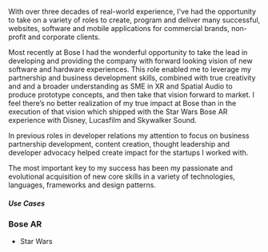 With over three decades of real-world experience, I've had the opportunity to take on a variety of roles to create, program and deliver many successful, websites, software and mobile applications for commercial brands, non-profit and corporate clients.

Most recently at Bose I had the wonderful opportunity to take the lead in developing and providing the company with forward looking vision of new software and hardware experiences. This role enabled me to leverage my partnership and business development skills, combined with true creativity and and a broader understanding as SME in XR and Spatial Audio to produce prototype concepts, and then take that vision forward to market. I feel there’s no better realization of my true impact at Bose than in the execution of that vision which shipped with the Star Wars Bose AR experience with Disney, Lucasfilm and Skywalker Sound. 

In previous roles in developer relations my attention to focus on business partnership development, content creation, thought leadership and developer advocacy helped create impact for the startups I worked with. 

The most important key to my success has been my passionate and evolutional acquisition of new core skills in a variety of technologies, languages, frameworks and design patterns. 

##### Use Cases

### Bose AR

- Star Wars

<!--
**dzeitman/dzeitman** is a ✨ _special_ ✨ repository because its `README.md` (this file) appears on your GitHub profile.

Here are some ideas to get you started:

- 🔭 I’m currently working on ...
- 🌱 I’m currently learning ...
- 👯 I’m looking to collaborate on ...
- 🤔 I’m looking for help with ...
- 💬 Ask me about ...
- 📫 How to reach me: ...
- 😄 Pronouns: ...
- ⚡ Fun fact: ...
-->
